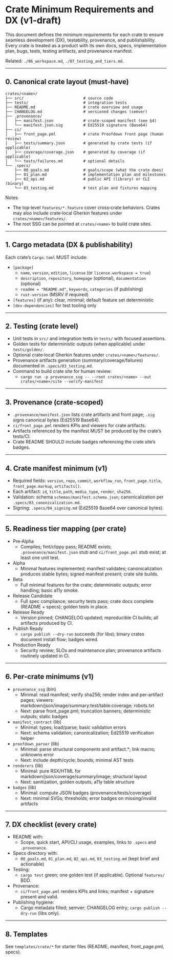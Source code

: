 # Crate Minimum Requirements and DX (v1‑draft)

This document defines the minimum requirements for each crate to ensure seamless development (DX), testability, provenance, and publishability. Every crate is treated as a product with its own docs, specs, implementation plan, bugs, tests, testing artifacts, and provenance manifest.

Related: `./06_workspace.md`, `./07_testing_and_tiers.md`.

---

## 0. Canonical crate layout (must‑have)

```
crates/<name>/
├── src/                          # source code
├── tests/                        # integration tests
├── README.md                     # crate overview and usage
├── CHANGELOG.md                  # versioned changes (semver)
├── .provenance/
│   ├── manifest.json             # crate‑scoped manifest (see §4)
│   └── manifest.json.sig         # Ed25519 signature (Base64)
├── ci/
│   ├── front_page.pml            # crate Proofdown front page (human review)
│   ├── tests/summary.json        # generated by crate tests (if applicable)
│   ├── coverage/coverage.json    # generated by coverage (if applicable)
│   └── tests/failures.md         # optional details
└── .specs/
    ├── 00_goals.md               # goals/scope (what the crate does)
    ├── 01_plan.md                # implementation plan and milestones
    ├── 02_api.md                 # public API (library) or CLI (binary)
    └── 03_testing.md             # test plan and fixtures mapping
```

Notes
- The top‑level `features/*.feature` cover cross‑crate behaviors. Crates may also include crate‑local Gherkin features under `crates/<name>/features/`.
- The root SSG can be pointed at `crates/<name>` to build crate sites.

---

## 1. Cargo metadata (DX & publishability)

Each crate’s `Cargo.toml` MUST include:
- `[package]`
  - `name`, `version`, `edition`, `license` (or `license.workspace = true`)
  - `description`, `repository`, `homepage` (optional), `documentation` (optional)
  - `readme = "README.md"`, `keywords`, `categories` (if publishing)
  - `rust-version` (MSRV if required)
- `[features]` (if any): clear, minimal; default feature set deterministic
- `[dev-dependencies]` for test tooling only

---

## 2. Testing (crate level)

- Unit tests in `src/` and integration tests in `tests/` with focused assertions.
- Golden tests for deterministic outputs (when applicable) under `tests/golden/`.
- Optional crate‑local Gherkin features under `crates/<name>/features/`.
- Provenance artifacts generation (summary/coverage/failures) documented in `.specs/03_testing.md`.
- Command to build crate site for human review:
  - `cargo run -p provenance_ssg -- --root crates/<name> --out crates/<name>/site --verify-manifest`

---

## 3. Provenance (crate‑scoped)

- `.provenance/manifest.json` lists crate artifacts and front page; `.sig` signs canonical bytes (Ed25519 Base64).
- `ci/front_page.pml` renders KPIs and viewers for crate artifacts.
- Artifacts referenced by the manifest MUST be produced by the crate’s tests/CI.
- Crate README SHOULD include badges referencing the crate site’s badges.

---

## 4. Crate manifest minimum (v1)

- Required fields: `version`, `repo`, `commit`, `workflow_run`, `front_page.title`, `front_page.markup`, `artifacts[]`.
- Each artifact: `id`, `title`, `path`, `media_type`, `render`, `sha256`.
- Validation: schema `schemas/manifest.schema.json`; canonicalization per `.specs/03_canonicalization.md`.
- Signing: `.specs/04_signing.md` (Ed25519 Base64 over canonical bytes).

---

## 5. Readiness tier mapping (per crate)

- Pre‑Alpha
  - Compiles; fmt/clippy pass; README exists; `.provenance/manifest.json` stub and `ci/front_page.pml` stub exist; at least one unit test.
- Alpha
  - Minimal features implemented; manifest validates; canonicalization produces stable bytes; signed manifest present; crate site builds.
- Beta
  - Full minimal features for the crate; deterministic outputs; error handling; basic a11y smoke.
- Release Candidate
  - Full spec compliance; security tests pass; crate docs complete (README + specs); golden tests in place.
- Release Ready
  - Version pinned; CHANGELOG updated; reproducible CI builds; all artifacts produced by CI.
- Publish Ready
  - `cargo publish --dry-run` succeeds (for libs); binary crates document install flow; badges wired.
- Production Ready
  - Security review; SLOs and maintenance plan; provenance artifacts routinely updated in CI.

---

## 6. Per‑crate minimums (v1)

- `provenance_ssg` (bin)
  - Minimal: read manifest; verify sha256; render index and per‑artifact pages; viewers: markdown/json/image/summary:test/table:coverage; robots.txt
  - Next: parse front_page.pml; truncation banners; deterministic outputs; static badges
- `manifest_contract` (lib)
  - Minimal: types; load/parse; basic validation errors
  - Next: schema validation; canonicalization; Ed25519 verification helper
- `proofdown_parser` (lib)
  - Minimal: parse structural components and artifact.*; link macro; unknowns error
  - Next: include depth/cycle; bounds; minimal AST tests
- `renderers` (lib)
  - Minimal: pure RSX/HTML for markdown/json/coverage/summary/image; structural layout
  - Next: sanitization, golden outputs, a11y table structure
- `badges` (lib)
  - Minimal: compute JSON badges (provenance/tests/coverage)
  - Next: minimal SVGs; thresholds; error badges on missing/invalid artifacts

---

## 7. DX checklist (every crate)

- README with:
  - Scope, quick start, API/CLI usage, examples, links to `.specs` and `.provenance`.
- Specs directory with:
  - `00_goals.md`, `01_plan.md`, `02_api.md`, `03_testing.md` (kept brief and actionable)
- Testing:
  - `cargo test` green; one golden test (if applicable). Optional `features/` BDD.
- Provenance:
  - `ci/front_page.pml` renders KPIs and links; manifest + signature present and valid.
- Publishing hygiene:
  - Cargo metadata filled; semver; CHANGELOG entry; `cargo publish --dry-run` (libs only).

---

## 8. Templates

See `templates/crate/*` for starter files (README, manifest, front_page.pml, specs).
